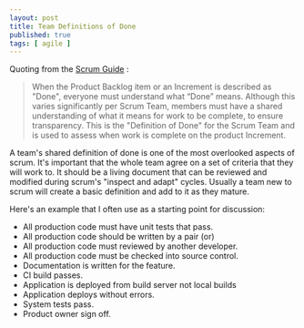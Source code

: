 ```yaml
---
layout: post
title: Team Definitions of Done
published: true 
tags: [ agile ]
---
```


Quoting from the [Scrum Guide](http://www.scrumguides.org/) :

> When the Product Backlog item or an Increment is described as "Done", everyone must
> understand what “Done” means. Although this varies significantly per Scrum Team, members
> must have a shared understanding of what it means for work to be complete, to ensure
> transparency. This is the "Definition of Done" for the Scrum Team and is used to assess when
> work is complete on the product Increment.

A team's shared definition of done is one of the most overlooked aspects of scrum. It's important 
that the whole team agree on a set of criteria that they will work to. It should be a living 
document that can be reviewed and modified during scrum's "inspect and adapt" cycles. Usually 
a team new to scrum will create a basic definition and add to it as they mature.
 
Here's an example that I often use as a starting point for discussion:

* All production code must have unit tests that pass.
* All production code should be written by a pair (or)
* All production code must reviewed by another developer.
* All production code must be checked into source control.
* Documentation is written for the feature.
* CI build passes.
* Application is deployed from build server not local builds
* Application deploys without errors.
* System tests pass.
* Product owner sign off.